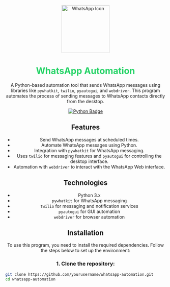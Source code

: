 <div align="center">

<p align="center">
  <img src="https://static-00.iconduck.com/assets.00/whatsapp-icon-2040x2048-8b5th74o.png" alt="WhatsApp Icon" width="150px">
</p>
  
<h1 align="center" style="color:#25D366;">
  WhatsApp Automation
</h1>

A Python-based automation tool that sends WhatsApp messages using libraries like `pywhatkit`, `twilio`, `pyautogui`, and `webdriver`. This program automates the process of sending messages to WhatsApp contacts directly from the desktop.

<a href="https://github.com/JoshuaThadi/Whatsapp-Automation/blob/main/WhatsappAuto/Deskapp.py">
  <img src="https://img.shields.io/badge/Python-Deskapp.py-306998?style=for-the-badge&logo=python&logoColor=white" alt="Python Badge">
</a>


## Features

- Send WhatsApp messages at scheduled times.
- Automate WhatsApp messages using Python.
- Integration with `pywhatkit` for WhatsApp messaging.
- Uses `twilio` for messaging features and `pyautogui` for controlling the desktop interface.
- Automation with `webdriver` to interact with the WhatsApp Web interface.

## Technologies

- Python 3.x
- `pywhatkit` for WhatsApp messaging
- `twilio` for messaging and notification services
- `pyautogui` for GUI automation
- `webdriver` for browser automation

## Installation

To use this program, you need to install the required dependencies. Follow the steps below to set up the environment:

### 1. Clone the repository:
</div>


```bash
git clone https://github.com/yourusername/whatsapp-automation.git
cd whatsapp-automation

